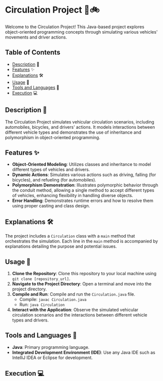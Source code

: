 # Circulation Project 🚗🚲

Welcome to the Circulation Project! This Java-based project explores object-oriented programming concepts through simulating various vehicles' movements and driver actions. 

## Table of Contents

- [Description](#description) 📝
- [Features](#features) ✨
- [Explanations](#explanations) 🛠️
- [Usage](#usage) 🚀
- [Tools and Languages](#tools-and-languages) 🔧
- [Execution](#execution) 💻

## Description 📝

The Circulation Project simulates vehicular circulation scenarios, including automobiles, bicycles, and drivers' actions. It models interactions between different vehicle types and demonstrates the use of inheritance and polymorphism in object-oriented programming.

## Features ✨

- **Object-Oriented Modeling**: Utilizes classes and inheritance to model different types of vehicles and drivers.
- **Dynamic Actions**: Simulates various actions such as driving, falling (for bicycles), and refueling (for automobiles).
- **Polymorphism Demonstration**: Illustrates polymorphic behavior through the conduit method, allowing a single method to accept different types of vehicles, enhancing flexibility in handling diverse objects.
- **Error Handling**: Demonstrates runtime errors and how to resolve them using proper casting and class design.

## Explanations 🛠️

The project includes a `Circulation` class with a `main` method that orchestrates the simulation. Each line in the `main` method is accompanied by explanations detailing the purpose and potential issues.

## Usage 🚀

1. **Clone the Repository**: Clone this repository to your local machine using `git clone [repository_url]`.
2. **Navigate to the Project Directory**: Open a terminal and move into the project directory.
3. **Compile and Run**: Compile and run the `Circulation.java` file.
   - Compile: `javac Circulation.java`
   - Run: `java Circulation`
4. **Interact with the Application**: Observe the simulated vehicular circulation scenarios and the interactions between different vehicle types and drivers.

## Tools and Languages 🔧

- **Java**: Primary programming language.
- **Integrated Development Environment (IDE)**: Use any Java IDE such as IntelliJ IDEA or Eclipse for development.

## Execution 💻
